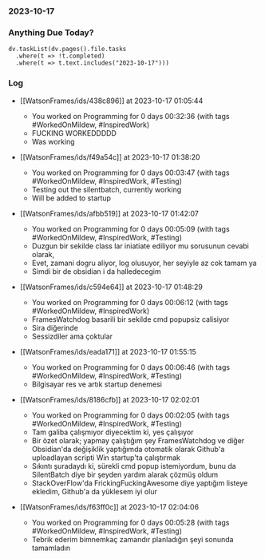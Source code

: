 ### 2023-10-17

### Anything Due Today?
```dataviewjs
dv.taskList(dv.pages().file.tasks 
  .where(t => !t.completed)
  .where(t => t.text.includes("2023-10-17")))
```
### Log

- [[WatsonFrames/ids/438c896]] at 2023-10-17 01:05:44
    - You worked on Programming for 0 days 00:32:36 (with tags #WorkedOnMildew, #InspiredWork) 
	- FUCKING WORKEDDDDD
	- Was working

- [[WatsonFrames/ids/f49a54c]] at 2023-10-17 01:38:20
    - You worked on Programming for 0 days 00:03:47 (with tags #WorkedOnMildew, #InspiredWork, #Testing) 
	- Testing out the silentbatch, currently working
	- Will be added to startup

- [[WatsonFrames/ids/afbb519]] at 2023-10-17 01:42:07
    - You worked on Programming for 0 days 00:05:09 (with tags #WorkedOnMildew, #InspiredWork, #Testing) 
	- Duzgun bir sekilde class lar iniatiate ediliyor mu sorusunun cevabi olarak,
	- Evet, zamani dogru aliyor, log olusuyor, her seyiyle az cok tamam ya
	- Simdi bir de obsidian i da halledecegim

- [[WatsonFrames/ids/c594e64]] at 2023-10-17 01:48:29
    - You worked on Programming for 0 days 00:06:12 (with tags #WorkedOnMildew, #InspiredWork)
	- FramesWatchdog basarili bir sekilde cmd popupsiz calisiyor
	- Sira diğerinde
	- Sessizdiler ama çoktular

- [[WatsonFrames/ids/eada171]] at 2023-10-17 01:55:15
    - You worked on Programming for 0 days 00:06:46 (with tags #WorkedOnMildew, #InspiredWork, #Testing)
	- Bilgisayar res ve artık startup denemesi

- [[WatsonFrames/ids/8186cfb]] at 2023-10-17 02:02:01
    - You worked on Programming for 0 days 00:02:05 (with tags #WorkedOnMildew, #InspiredWork, #Testing)
	- Tam galiba çalışmıyor diyecektim ki, yes çalışıyor
	- Bir özet olarak; yapmay çalıştığım şey FramesWatchdog ve diğer Obsidian'da değişiklik yaptığımda otomatik olarak Github'a uploadlayan scripti Win startup'ta çalıştırmak
	- Sıkıntı şuradaydı ki, sürekli cmd popup istemiyordum, bunu da SilentBatch diye bir şeyden yardım alarak çözmüş oldum
	- StackOverFlow'da FrickingFuckingAwesome diye yaptığım listeye ekledim, Github'a da yüklesem iyi olur
	
- [[WatsonFrames/ids/f63ff0c]] at 2023-10-17 02:04:06
    - You worked on Programming for 0 days 00:05:28 (with tags #WorkedOnMildew, #InspiredWork, #Testing) 
	- Tebrik ederim bimnemkaç zamandır planladığın şeyi sonunda tamamladın
